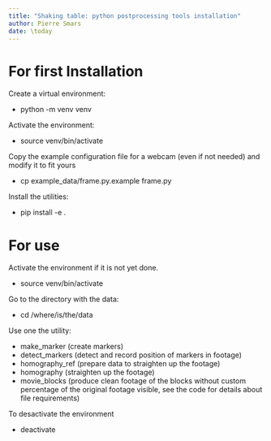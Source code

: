 ```yaml
---
title: "Shaking table: python postprocessing tools installation"
author: Pierre Smars
date: \today
---
```


# For first Installation

Create a virtual environment:

- python -m venv venv

Activate the environment:

- source venv/bin/activate

Copy the example configuration file for a webcam (even if not needed) and modify it to fit yours

- cp example_data/frame.py.example frame.py

Install the utilities:

- pip install -e .

# For use

Activate the environment if it is not yet done.

- source venv/bin/activate

Go to the directory with the data:

- cd /where/is/the/data

Use one the utility:

- make_marker (create markers)
- detect_markers (detect and record position of markers in footage)
- homography_ref (prepare data to straighten up the footage)
- homography (straighten up the footage)
- movie_blocks (produce clean footage of the blocks without custom percentage of the original footage visible,
see the code for details about file requirements)

To desactivate the environment

- deactivate
